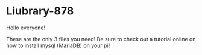 # Liubrary-878
Hello everyone!

These are the only 3 files you need!
Be sure to check out a tutorial online on how to install mysql (MariaDB) on your pi!
